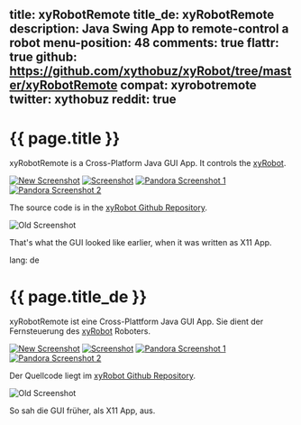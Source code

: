 title: xyRobotRemote
title_de: xyRobotRemote
description: Java Swing App to remote-control a robot
menu-position: 48
comments: true
flattr: true
github: https://github.com/xythobuz/xyRobot/tree/master/xyRobotRemote
compat: xyrobotremote
twitter: xythobuz
reddit: true
---

# {{ page.title }}

xyRobotRemote is a Cross-Platform Java GUI App. It controls the [xyRobot][1].

[![New Screenshot][2]][3]
[![Screenshot][4]][5]
[![Pandora Screenshot 1][8]][9]
[![Pandora Screenshot 2][10]][11]

The source code is in the [xyRobot Github Repository][6].

![Old Screenshot][7]

That's what the GUI looked like earlier, when it was written as X11 App.

 [1]: index.php?p=rob
 [2]: img/xyremote_small.png
 [3]: img/xyremote.png
 [4]: img/GBCam2_small.png
 [5]: img/GBCam2.png
 [6]: https://github.com/xythobuz/xyRobot/tree/master/xyRobotRemote
 [7]: img/GBCam.png
 [8]: img/pan_small.png
 [9]: img/pan.png
 [10]: img/panWork_small.png
 [11]: img/panWork.png

lang: de

# {{ page.title_de }}

xyRobotRemote ist eine Cross-Plattform Java GUI App. Sie dient der Fernsteuerung des [xyRobot][1] Roboters.

[![New Screenshot][2]][3]
[![Screenshot][4]][5]
[![Pandora Screenshot 1][8]][9]
[![Pandora Screenshot 2][10]][11]

Der Quellcode liegt im [xyRobot Github Repository][6].

![Old Screenshot][7]

So sah die GUI früher, als X11 App, aus.

 [1]: index.php?p=rob
 [2]: img/xyremote_small.png
 [3]: img/xyremote.png
 [4]: img/GBCam2_small.png
 [5]: img/GBCam2.png
 [6]: https://github.com/xythobuz/xyRobot/tree/master/xyRobotRemote
 [7]: img/GBCam.png
 [8]: img/pan_small.png
 [9]: img/pan.png
 [10]: img/panWork_small.png
 [11]: img/panWork.png